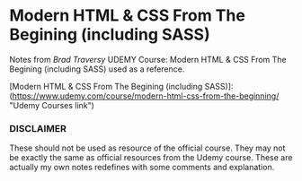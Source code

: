 # Modern HTML & CSS From The Begining (including SASS)
Notes from *Brad Traversy* UDEMY Course: Modern HTML & CSS From The Begining (including SASS) used as a reference.

[Modern HTML & CSS From The Begining (including SASS)]: (https://www.udemy.com/course/modern-html-css-from-the-beginning/ "Udemy Courses link")

### DISCLAIMER
These should not be used as resource of the official course.
They may not be exactly the same as official resources from the Udemy course.
These are actually my own notes redefines with some comments and explanation.


